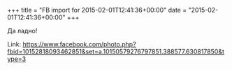 +++
title = "FB import for 2015-02-01T12:41:36+00:00"
date = "2015-02-01T12:41:36+00:00"
+++

Да ладно!


Link: <a href="https://www.facebook.com/photo.php?fbid=10152818093462851&set=a.10150579276797851.388577.630817850&type=3">https://www.facebook.com/photo.php?fbid=10152818093462851&set=a.10150579276797851.388577.630817850&type=3</a>
